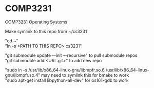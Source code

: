 # COMP3231
COMP3231 Operating Systems

Make symlink to this repo from ~/cs3231 

"cd ~"  
"ln -s &lt;PATH TO THIS REPO&gt; cs3231"


"git submodule update --init --recursive" to pull submodule repos   
"git submodule add &lt;URL.git&gt;" to add new repo  


"sudo ln -s /usr/lib/x86_64-linux-gnu/libmpfr.so.6 /usr/lib/x86_64-linux-gnu/libmpfr.so.4" may need to symlink this for bmake to work  
"sudo apt-get install libpython-all-dev" for os161-gdb to work
